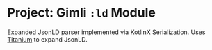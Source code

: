 # Project: Gimli `:ld` Module

Expanded JsonLD parser implemented via KotlinX Serialization.
Uses [Titanium](../DEPENDENCIES.md) to expand JsonLD.